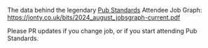 The data behind the legendary [Pub Standards](https://london.pubstandards.com/) Attendee Job Graph: https://jonty.co.uk/bits/2024_august_jobsgraph-current.pdf

Please PR updates if you change job, or if you start attending Pub Standards.
